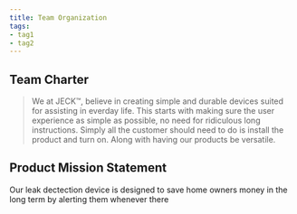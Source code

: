 ```yaml
---
title: Team Organization
tags:
- tag1
- tag2
---
```


## Team Charter
> We at JECK™, believe in creating simple and durable devices suited for assisting in everday life. This starts with making sure the user experience as simple as possible, no need for ridiculous long instructions. Simply all the customer should need to do is install the product and turn on. Along with having our products be versatile.

## Product Mission Statement

Our leak dectection device is designed to save home owners money in the long term by alerting them whenever there